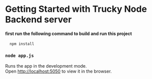 # Getting Started with Trucky Node Backend server


#### first run the following command to build and run this project
```
  npm install
```

### `node app.js`

Runs the app in the development mode.\
Open [http://localhost:5050](http://localhost:5050) to view it in the browser.

